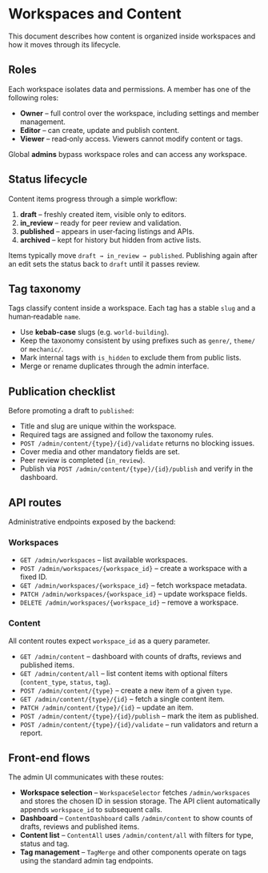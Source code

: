 # Workspaces and Content

This document describes how content is organized inside workspaces and how it
moves through its lifecycle.

## Roles

Each workspace isolates data and permissions. A member has one of the following
roles:

- **Owner** – full control over the workspace, including settings and member
  management.
- **Editor** – can create, update and publish content.
- **Viewer** – read‑only access. Viewers cannot modify content or tags.

Global **admins** bypass workspace roles and can access any workspace.

## Status lifecycle

Content items progress through a simple workflow:

1. **draft** – freshly created item, visible only to editors.
2. **in_review** – ready for peer review and validation.
3. **published** – appears in user‑facing listings and APIs.
4. **archived** – kept for history but hidden from active lists.

Items typically move `draft → in_review → published`. Publishing again after an
edit sets the status back to `draft` until it passes review.

## Tag taxonomy

Tags classify content inside a workspace. Each tag has a stable `slug` and a
human‑readable `name`.

- Use **kebab‑case** slugs (e.g. `world-building`).
- Keep the taxonomy consistent by using prefixes such as `genre/`, `theme/` or
  `mechanic/`.
- Mark internal tags with `is_hidden` to exclude them from public lists.
- Merge or rename duplicates through the admin interface.

## Publication checklist

Before promoting a draft to `published`:

- Title and slug are unique within the workspace.
- Required tags are assigned and follow the taxonomy rules.
- `POST /admin/content/{type}/{id}/validate` returns no blocking issues.
- Cover media and other mandatory fields are set.
- Peer review is completed (`in_review`).
- Publish via `POST /admin/content/{type}/{id}/publish` and verify in the
  dashboard.

## API routes

Administrative endpoints exposed by the backend:

### Workspaces

- `GET /admin/workspaces` – list available workspaces.
- `POST /admin/workspaces/{workspace_id}` – create a workspace with a fixed ID.
- `GET /admin/workspaces/{workspace_id}` – fetch workspace metadata.
- `PATCH /admin/workspaces/{workspace_id}` – update workspace fields.
- `DELETE /admin/workspaces/{workspace_id}` – remove a workspace.

### Content

All content routes expect `workspace_id` as a query parameter.

- `GET /admin/content` – dashboard with counts of drafts, reviews and published
  items.
- `GET /admin/content/all` – list content items with optional filters
  (`content_type`, `status`, `tag`).
- `POST /admin/content/{type}` – create a new item of a given `type`.
- `GET /admin/content/{type}/{id}` – fetch a single content item.
- `PATCH /admin/content/{type}/{id}` – update an item.
- `POST /admin/content/{type}/{id}/publish` – mark the item as published.
- `POST /admin/content/{type}/{id}/validate` – run validators and return a
  report.

## Front‑end flows

The admin UI communicates with these routes:

- **Workspace selection** – `WorkspaceSelector` fetches `/admin/workspaces` and
  stores the chosen ID in session storage. The API client automatically appends
  `workspace_id` to subsequent calls.
- **Dashboard** – `ContentDashboard` calls `/admin/content` to show counts of
  drafts, reviews and published items.
- **Content list** – `ContentAll` uses `/admin/content/all` with filters for type,
  status and tag.
- **Tag management** – `TagMerge` and other components operate on tags using the
  standard admin tag endpoints.

